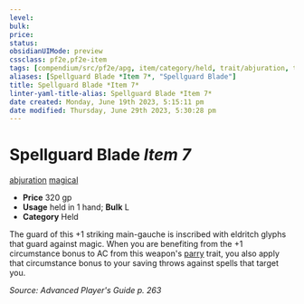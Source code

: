 ```yaml
---
level:
bulk:
price:
status:
obsidianUIMode: preview
cssclass: pf2e,pf2e-item
tags: [compendium/src/pf2e/apg, item/category/held, trait/abjuration, trait/magical]
aliases: [Spellguard Blade *Item 7*, "Spellguard Blade"]
title: Spellguard Blade *Item 7*
linter-yaml-title-alias: Spellguard Blade *Item 7*
date created: Monday, June 19th 2023, 5:15:11 pm
date modified: Thursday, June 29th 2023, 5:30:28 pm
---
```


# Spellguard Blade *Item 7*

[abjuration](rules/traits/abjuration.md) [magical](rules/traits/magical.md)  

- **Price** 320 gp
- **Usage** held in 1 hand; **Bulk** L
- **Category** Held

The guard of this +1 striking main-gauche is inscribed with eldritch glyphs that guard against magic. When you are benefiting from the +1 circumstance bonus to AC from this weapon's [parry](rules/traits/parry.md) trait, you also apply that circumstance bonus to your saving throws against spells that target you.

*Source: Advanced Player's Guide p. 263*
